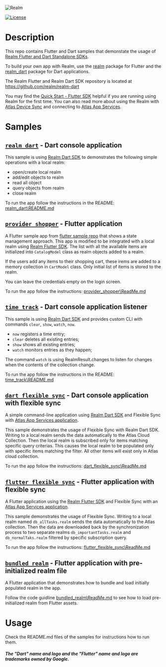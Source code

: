 ![Realm](https://github.com/realm/realm-dart/raw/main/logo.png)

[![License](https://img.shields.io/badge/License-Apache-blue.svg)](LICENSE)

# Description

This repo contains Flutter and Dart samples that demonstate the usage of [Realm Flutter and Dart Standalone SDKs](https://www.mongodb.com/docs/realm/sdk/flutter/).

To build your own app with Realm, use the [realm](https://pub.dev/packages/realm) package for Flutter and the [realm_dart](https://pub.dev/packages/realm_dart) package for Dart applications.

The Realm Flutter and Realm Dart SDK repository is located at https://github.com/realm/realm-dart

You may find the [Quick Start - Flutter SDK]( https://www.mongodb.com/docs/realm/sdk/flutter/quick-start/) helpful if you are running using Realm for the first time.
You can also read more about using the Realm with [Atlas Device Sync](https://www.mongodb.com/docs/realm/sdk/flutter/sync/) and connecting to [Atlas App Services](https://www.mongodb.com/docs/realm/sdk/flutter/app-services/).

# Samples
## [`realm_dart`](https://github.com/realm/realm-dart-samples/tree/main/realm_dart) - Dart console application

This sample is using [Realm Dart SDK](https://www.mongodb.com/docs/realm/sdk/flutter/#dart-standalone-realm) to demonstrates the following simple operations with a local realm:

- open/create local realm
- add/edit objects to realm
- read all object
- query objects from realm
- close realm

To run the app follow the instructions in the README: [realm_dart\README.md](https://github.com/realm/realm-dart-samples/tree/main/realm_dart#readme)

## [`provider_shopper`](https://github.com/realm/realm-dart-samples/tree/main/provider_shopper) - Flutter application

A Flutter sample app from [flutter sample repo](https://github.com/flutter/samples/tree/master/provider_shopper) that shows a state management approach. This app is modified to be integrated with a local realm using [Realm Flutter SDK](https://www.mongodb.com/docs/realm/sdk/flutter/).
The list with all the available items are initialized into `CatalogModel` class as realm objects added to a realm.

If the users add any items to their shopping cart, these irems are added to a memory collection in `CartModel` class. Only initial list of items is stored to the realm.

You can leave the credentials empty on the login screen.

To run the app follow the instructions: [provider_shopper\ReadMe.md](https://github.com/realm/realm-dart-samples/tree/main/provider_shopper#readme)

## [`time_track`](https://github.com/realm/realm-dart-samples/tree/main/time_track) - Dart console application listener

This sample is using [Realm Dart SDK](https://www.mongodb.com/docs/realm/sdk/flutter/#dart-standalone-realm) and provides custom CLI with commands `clear`, `show`, `watch`, `now`.
- `now` registers a time entry;
- `clear` deletes all existing entries;
- `show` shows all existing entries;
- `watch` monitors entries as they happen;

The command `watch` is using RealmResult.changes to listen for changes when the contents of the collection change.

To run the app follow the instructions in the README: [time_track\README.md](https://github.com/realm/realm-dart-samples/tree/main/time_track#readme)

## [`dart_flexible_sync`](https://github.com/realm/realm-dart-samples/tree/main/dart_flexible_sync) - Dart console application with flexible sync

A simple command-line application using [Realm Dart SDK](https://www.mongodb.com/docs/realm/sdk/flutter/#dart-standalone-realm) and Flexible Sync with [Atlas App Services application](https://www.mongodb.com/docs/atlas/app-services/).

This sample demonstrates the usage of Flexible Sync with Realm Dart SDK.
Writing to a local realm sends the data automatically to the Atlas Cloud Collection.
Then the local realm is subscribed only for items matching specific query criterias.
This causes the local realm to be populated only with specific items matching the filter.
All other items will exist only in Atlas cloud collection.

To run the app follow the instructions: [dart_flexible_sync\ReadMe.md](https://github.com/realm/realm-dart-samples/tree/main/dart_flexible_sync#readme)

## [`flutter_flexible_sync`](https://github.com/realm/realm-dart-samples/tree/main/flutter_flexible_sync) - Flutter application with flexible sync

A Flutter application using the [Realm Flutter SDK](https://www.mongodb.com/docs/realm/sdk/flutter/) and Flexible Sync with an [Atlas App Services application](https://www.mongodb.com/docs/atlas/app-services/).

This sample demonstrates the usage of Flexible Sync. 
Writing to a local realm named `db_allTasks.realm` sends the data automatically to the Atlas collection.
Then the data are downloaded back by the synchronization process to two separate realms
 `db_importantTasks.realm` and  `db_normalTaks.realm` filtered by specific subscription query.

To run the app follow the instructions: [flutter_flexible_sync\ReadMe.md](https://github.com/realm/realm-dart-samples/tree/main/flutter_flexible_sync#readme)

## [`bundled_realm`](https://github.com/realm/realm-dart-samples/tree/main/bundled_realm) - Flutter application with pre-initialized realm file

A Flutter application that demonstrates how to bundle and load initially populated realm in the app.

Follow the code guidline [bundled_realm\ReadMe.md](https://github.com/realm/realm-dart-samples/tree/main/bundled_realm#readme) to see how to load pre-initialized realm from Flutter assets.

# Usage 
Check the README.md files of the samples for instructions how to run them.


##### The "Dart" name and logo and the "Flutter" name and logo are trademarks owned by Google.